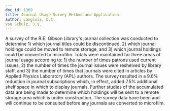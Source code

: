 ```yaml
---
doc_id: 1369
title: Journal Usage Survey Method and Application
author: Langlois, D.C.
Von Schulz, J.V.
---
```


A survey of the R.E. Gibson Library's journal collection was conducted
to determine 1) which journal titles could be discontinued, 2) which journal
holdings could be moved to remote storage, and 3) which journal holdings
could be converted to microfilm.  Totals were maintained for three areas of
journal usage according to: 1) the number of times patrons used current 
issues, 2) the number of times the journal issues were reshelved by library 
staff, and 3) the number of times that journals were cited in articles by 
Applied Physics Laboratory (APL) authors.  The survey resulted in a 9.6% 
reduction in journal subscriptions which, in effect, added 7.5% additional 
shelf space in which to display journals.  Further studies of the
accumulated data are being made to determine which holdings will be sent to
a remote storage area which is under construction.  The survey data have been
and will continue to be consulted before any journals are converted to 
microfilm.